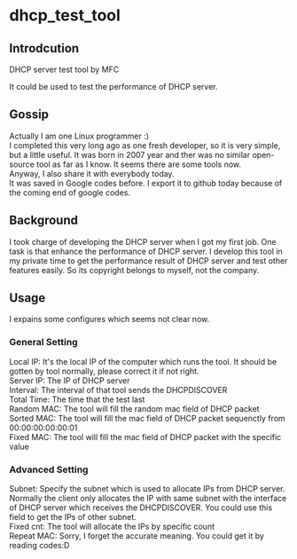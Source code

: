# dhcp_test_tool

## Introdcution
DHCP server test tool by MFC

It could be used to test the performance of DHCP server.


## Gossip  
Actually I am one Linux programmer :)   
I completed this very long ago as one fresh developer, so it is very simple, but a little useful. It was born in 2007 year and ther was no similar open-source tool as far as I know. It seems there are some tools now.  
Anyway, I also share it with everybody today.   
It was saved in Google codes before. I export it to github today because of the coming end of google codes.

## Background
I took charge of developing the DHCP server when I got my first job. One task is that enhance the performance of DHCP server.
I develop this tool in my private time to get the performance result of DHCP server and test other features easily. 
So its copyright belongs to myself, not the company.

## Usage

I expains some configures which seems not clear now.
### General Setting
Local IP: It's the local IP of the computer which runs the tool. It should be gotten by tool normally, please correct it if not right.  
Server IP: The IP of DHCP server  
Interval: The interval of that tool sends the DHCPDISCOVER  
Total Time: The time that the test last  
Random MAC: The tool will fill the random mac field of DHCP packet   
Sorted MAC: The tool will fill the mac field of DHCP packet sequenctly from 00:00:00:00:00:01  
Fixed MAC: The tool will fill the mac field of DHCP packet with the specific value  

### Advanced Setting
Subnet: Specify the subnet which is used to allocate IPs from DHCP server. Normally the client only allocates the IP with same subnet with the interface of DHCP server which receives the DHCPDISCOVER. You could use this field to get the IPs of other subnet.  
Fixed cnt: The tool will allocate the IPs by specific count  
Repeat MAC: Sorry, I forget the accurate meaning. You could get it by reading codes:D  







